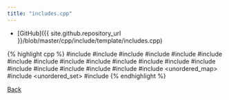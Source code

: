 ```yaml
---
title: "includes.cpp"
---
```


- [GitHub]({{ site.github.repository_url }}/blob/master/cpp/include/template/includes.cpp)

{% highlight cpp %}
#include <algorithm>
#include <array>
#include <cassert>
#include <climits>
#include <complex>
#include <cstdio>
#include <cstring>
#include <deque>
#include <functional>
#include <iomanip>
#include <iostream>
#include <iterator>
#include <map>
#include <numeric>
#include <queue>
#include <random>
#include <set>
#include <string>
#include <tuple>
#include <unordered_map>
#include <unordered_set>
#include <vector>
{% endhighlight %}

[Back](../..)
